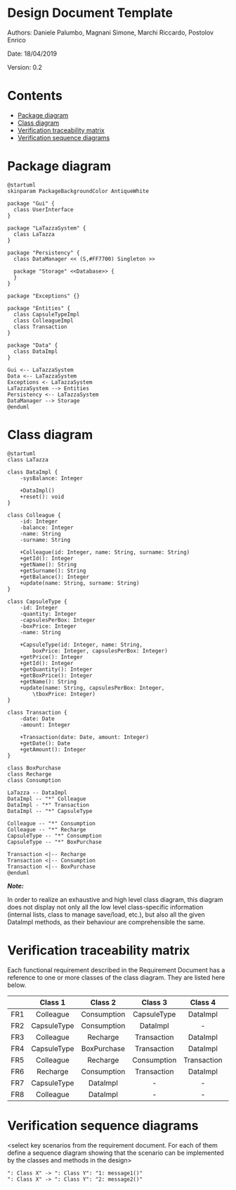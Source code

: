 # Design Document Template

Authors: Daniele Palumbo, Magnani Simone, Marchi Riccardo, Postolov Enrico

Date: 18/04/2019

Version: 0.2

# Contents

- [Package diagram](#package-diagram)
- [Class diagram](#class-diagram)
- [Verification traceability matrix](#verification-traceability-matrix)
- [Verification sequence diagrams](#verification-sequence-diagrams)

# Package diagram

``` plantuml
@startuml
skinparam PackageBackgroundColor AntiqueWhite

package "Gui" {
  class UserInterface
}

package "LaTazzaSystem" {
  class LaTazza
}

package "Persistency" {
  class DataManager << (S,#FF7700) Singleton >>
  
  package "Storage" <<Database>> {
  }
}

package "Exceptions" {}

package "Entities" {
  class CapsuleTypeImpl
  class ColleagueImpl
  class Transaction
}

package "Data" {
  class DataImpl
}

Gui <-- LaTazzaSystem
Data <-- LaTazzaSystem
Exceptions <- LaTazzaSystem
LaTazzaSystem --> Entities
Persistency <-- LaTazzaSystem
DataManager --> Storage
@enduml
```

# Class diagram

```plantuml
@startuml
class LaTazza

class DataImpl {
	-sysBalance: Integer

	+DataImpl()
	+reset(): void
}

class Colleague {
	-id: Integer
	-balance: Integer
	-name: String
	-surname: String

	+Colleague(id: Integer, name: String, surname: String)
	+getId(): Integer
	+getName(): String
	+getSurname(): String
	+getBalance(): Integer
	+update(name: String, surname: String)
}

class CapsuleType {
	-id: Integer
	-quantity: Integer
	-capsulesPerBox: Integer
	-boxPrice: Integer
	-name: String

	+CapsuleType(id: Integer, name: String, 
		boxPrice: Integer, capsulesPerBox: Integer)
	+getPrice(): Integer
	+getId(): Integer
	+getQuantity(): Integer
	+getBoxPrice(): Integer
	+getName(): String
	+update(name: String, capsulesPerBox: Integer, 
		\tboxPrice: Integer)
}

class Transaction {
	-date: Date
	-amount: Integer

	+Transaction(date: Date, amount: Integer)
	+getDate(): Date
	+getAmount(): Integer
}

class BoxPurchase
class Recharge
class Consumption

LaTazza -- DataImpl
DataImpl -- "*" Colleague
DataImpl - "*" Transaction
DataImpl -- "*" CapsuleType

Colleague -- "*" Consumption
Colleague -- "*" Recharge
CapsuleType -- "*" Consumption
CapsuleType -- "*" BoxPurchase

Transaction <|-- Recharge
Transaction <|-- Consumption
Transaction <|-- BoxPurchase
@enduml
```

_**Note:**_

In order to realize an exhaustive and high level class diagram, this diagram does not display not only all the low level class-specific information (internal lists, class to manage save/load, etc.), but also all the given DataImpl methods, as their behaviour are comprehensible the same.

# Verification traceability matrix

Each functional requirement described in the Requirement Document has a reference to one or more classes of the class diagram. They are listed here below.


|  | Class 1 | Class 2  | Class 3|  Class 4| Class 5|
| ------------- |:-------------:| :-----:| :-----:| :-----:| :-----:|
| FR1   | Colleague | Consumption | CapsuleType | DataImpl | - |
| FR2  | CapsuleType | Consumption | DataImpl | -  | - |
| FR3 | Colleague | Recharge | Transaction| DataImpl | - |
| FR4 | CapsuleType | BoxPurchase | Transaction| DataImpl | - |
| FR5 | Colleague | Recharge | Consumption| Transaction  | DataImpl |
| FR6 | Recharge | Consumption | Transaction | DataImpl  | - |
| FR7 | CapsuleType | DataImpl | -| - | - |
| FR8 | Colleague| DataImpl | -| - | - |

# Verification sequence diagrams 
\<select key scenarios from the requirement document. For each of them define a sequence diagram showing that the scenario can be implemented by the classes and methods in the design>

```plantuml
": Class X" -> ": Class Y": "1: message1()"
": Class X" -> ": Class Y": "2: message2()"
```
